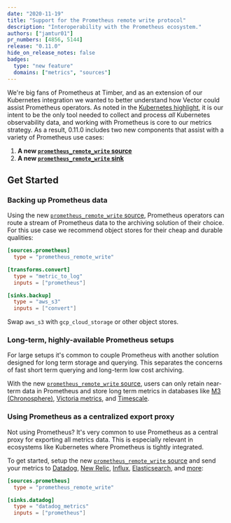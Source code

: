 ```yaml
---
date: "2020-11-19"
title: "Support for the Prometheus remote write protocol"
description: "Interoperability with the Prometheus ecosystem."
authors: ["jamtur01"]
pr_numbers: [4856, 5144]
release: "0.11.0"
hide_on_release_notes: false
badges:
  type: "new feature"
  domains: ["metrics", "sources"]
---
```


We're big fans of Prometheus at Timber, and as an extension of our Kubernetes
integration we wanted to better understand how Vector could assist Prometheus
operators. As noted in the [Kubernetes highlight][kubernetes_highlight], it is
our intent to be the only tool needed to collect and process _all_ Kubernetes
observability data, and working with Prometheus is core to our
metrics strategy. As a result, 0.11.0 includes two new components that assist
with a variety of Prometheus use cases:

1. **A new [`prometheus_remote_write` source][prometheus_remote_write_source]**
2. **A new [`prometheus_remote_write` sink][prometheus_remote_write_sink]**

## Get Started

### Backing up Prometheus data

Using the new [`prometheus_remote_write` source][prometheus_remote_write_source],
Prometheus operators can route a stream of Prometheus data to the archiving
solution of their choice. For this use case we recommend object stores for their
cheap and durable qualities:

```toml title="vector.toml"
[sources.prometheus]
  type = "prometheus_remote_write"

[transforms.convert]
  type = "metric_to_log"
  inputs = ["prometheus"]

[sinks.backup]
  type = "aws_s3"
  inputs = ["convert"]
```

Swap `aws_s3` with `gcp_cloud_storage` or other object stores.

### Long-term, highly-available Prometheus setups

For large setups it's common to couple Prometheus with another solution designed
for long term storage and querying. This separates the concerns of fast short
term querying and long-term low cost archiving.

With the new [`prometheus_remote_write` source][prometheus_remote_write_source],
users can only retain near-term data in Prometheus and store long term metrics
in databases like [M3 (Chronosphere)][chronosphere],
[Victoria metrics][victoria_metrics], and [Timescale][timescale].

### Using Prometheus as a centralized export proxy

Not using Prometheus? It's very common to use Prometheus as a central proxy
for exporting all metrics data. This is especially relevant in ecosystems like
Kubernetes where Prometheus is tightly integrated.

To get started, setup the new
[`prometheus_remote_write` source][prometheus_remote_write_source] and send
your metrics to [Datadog][datadog], [New Relic][new_relic], [Influx][influx],
[Elasticsearch][elastic], and [more][sinks]:

```toml title="vector.toml"
[sources.prometheus]
  type = "prometheus_remote_write"

[sinks.datadog]
  type = "datadog_metrics"
  inputs = ["prometheus"]
```

[chronosphere]: https://chronosphere.io/
[datadog]: https://datadog.com
[elastic]: https://www.elastic.co/
[influx]: https://www.influxdata.com/
[kubernetes_highlight]: /highlights/2020-10-27-kubernetes-integration
[new_relic]: https://newrelic.com
[prometheus_remote_write_sink]: /docs/reference/configuration/sinks/prometheus_remote_write
[prometheus_remote_write_source]: /docs/reference/configuration/sources/prometheus_remote_write
[sinks]: /docs/reference/configuration/sinks/
[timescale]: https://www.timescale.com/
[victoria_metrics]: https://victoriametrics.com/
